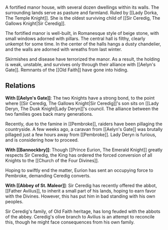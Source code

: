 A fortified manor house, with several dozen dwellings within its walls. The surrounding lands serve as pasture and farmland. Ruled by [[Lady Dorka, The Temple Knight]]. She is the oldest surviving child of [[Sir Ceredig, The Gallows Knight|Sir Ceredig]].

The fortified manor is well-built, in Romanesque style of beige stone, with small windows adorned with pillars. The central hall is filthy, clearly unkempt for some time. In the center of the halls hangs a dusty chandelier, and the walls are adorned with wreaths from last winter.

Skirmishes and disease have terrorized the manor. As a result, the holding is weak, unstable, and survives only through their alliance with [[Aelyn's Gate]]. Remnants of the [[Old Faith]] have gone into hiding. 
## Relations
**With [[Aelyn's Gate]]**: The two Knights have a strong bond, to the point where [[Sir Ceredig, The Gallows Knight|Sir Ceredig]]'s son sits on [[Lady Deryn, The Dusk Knight|Lady Deryn]]'s council. The alliance between the two families goes back many generations.

Recently, due to the famine in [[Pembroke]], raiders have been pillaging the countryside. A few weeks ago, a caravan from [[Aelyn's Gate]] was brutally pillaged just a few hours away from [[Pembroke]]. Lady Deryn is furious, and is considering how to proceed.

**With [[Bannockbry]]**: Though [[Prince Eurion, The Emerald Knight]] greatly respects Sir Ceredig, the King has ordered the forced conversion of all Knights to the [[Church of the Four Divines]]. 

Hoping to swiftly end the matter, Eurion has sent an occupying force to Pembroke, demanding Ceredig converts.

**With [[Abbey of St. Maleor]]**: Sir Ceredig has recently offered the abbot, [[Father Avilius]], to inherit a small part of his lands, hoping to earn favor with the Divines. However, this has put him in bad standing with his own peoples.

Sir Ceredig's family, of Old Faith heritage, has long feuded with the abbots of the abbey. Ceredig's olive branch to Avilius is an attempt to reconcile this, though he might face consequences from his own family.